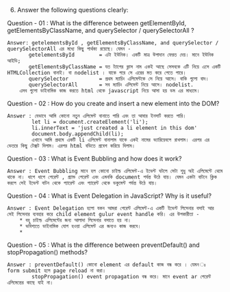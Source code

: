 6. Answer the following questions clearly:

Question - 01 : What is the difference between getElementById, getElementsByClassName, and querySelector / querySelectorAll ?
    
    Answer: getelementsById , getElementsByClassName, and querySelector / querySelectorAll এর মধ্যে কিছু পার্থক্য রয়েছে। যেমন - 
           getelementsById        = এটা ইউনিক। একটি মাত্র উপাদান ফেরত দেয়। মানে ইউনিক আইডি;
           getElementsByClassName = যত ট্যাগের ক্লাস নাম একই আছে সেসবকে এটি নিয়ে এসে একটি HTMLCollection বানাই। বা nodelist । যাকে পরে সে এরের মত করে পেতে পারে। 
           querySelector          = প্রথম ম্যাচিং এলিমেন্টকে সে নিয়ে আসে। বাকি গুলো বাদ। 
           querySelectorAll       = সব ম্যাচিং এলিমেন্ট নিয়ে আসে। nodelist. 
        এসব গুলো ডাইনামিক কাজ করতে html থেকে javascript নিয়ে আসা হয় ডম এর মাধ্যমে। 

Question - 02 : How do you create and insert a new element into the DOM?

    Answer : যেভাবে আমি কোনো নতুন এলিমেন্ট বানাতে পারি এবং তা আবার ইনসার্ট করতে পারি। 
            let li = document.createElement('li');
            li.innerText = 'just created a li element in this dom'
            document.body.appendChild(li);
            এখানে আমি প্রথমে একটি li এলিমেন্ট বানালাম যাকে একই নামের ভ্যারিয়েবলে রাখলাম। এরপর এর ভেতরে কিছু টেক্সট দিলাম। এরপর html বডিতে প্রবেশ করিয়ে দিলাম। 

Question - 03 : What is Event Bubbling and how does it work?

    Answer : Event Bubbling মানে হল কোনো চাইল্ড এলিমেন্ট-এ ইভেন্ট ঘটলে সেটা শুধু অই এলিমেন্টে থেমে থাকে না। ধাপে ধাপে পেরেন্ট , গ্র্যান্ড পেরেন্ট এবং এমনকি document পর্যন্ত উঠে যায়। যেমন একটা বাটনে ক্লিক করলে সেই ইভেন্ট বাটন থেকে প্যারেন্ট এবং প্যারেন্ট থেকে ডকুমেন্ট পর্যন্ত উঠে যায়। 

Question - 04 : What is Event Delegation in JavaScript? Why is it useful? 

    Answer : Event Delegation হলো যকন আমরা পেরেন্ট এলিমেন্ট-এ একটি ইভেন্ট লিসেনার বসাই আর সেই লিসেনার ব্যবহার করে child element gulur event handle করি। এর উপকারীতা - 
        * বহু চাইল্ড এলিমেন্টের জন্য আলাদা লিসেনার বসাতে হয় না। 
        * ভবিশ্যতে ডাইনামিক যোগ হওয়া এলিমেন্ট এর জন্যও কাজ করবে। 
        * 

Question - 05 : What is the difference between preventDefault() and stopPropagation() methods?

    Answer : preventDefault() কোনো element এর default কাজ বন্ধ করে । যেমন ঃ        form submit হলে page reload না করা। 
            stopPropagation() event propagation বন্ধ করে। মানে event ar পেরেন্ট এলিমেন্তের কাছে যাই না। 
